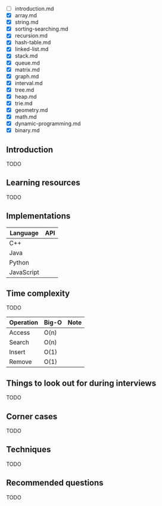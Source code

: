 - [ ] introduction.md
- [x] array.md
- [x] string.md
- [x] sorting-searching.md
- [x] recursion.md
- [x] hash-table.md
- [x] linked-list.md
- [x] stack.md
- [x] queue.md
- [x] matrix.md
- [x] graph.md
- [x] interval.md
- [x] tree.md
- [x] heap.md
- [x] trie.md
- [x] geometry.md
- [x] math.md
- [x] dynamic-programming.md
- [x] binary.md
<!-- - [ ] oop.md -->

## Introduction

TODO

## Learning resources

TODO

## Implementations

| Language   | API  |
| ---------- | ---- |
| C++        | []() |
| Java       | []() |
| Python     | []() |
| JavaScript | []() |

## Time complexity

TODO

| Operation | Big-O | Note |
| --------- | ----- | ---- |
| Access    | O(n)  |      |
| Search    | O(n)  |      |
| Insert    | O(1)  |      |
| Remove    | O(1)  |      |

## Things to look out for during interviews

TODO

## Corner cases

TODO

## Techniques

TODO

## Recommended questions

TODO
